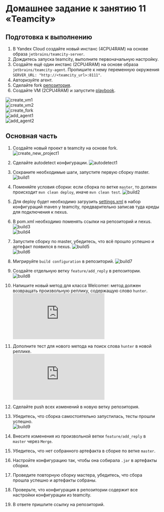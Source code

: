 # Домашнее задание к занятию 11 «Teamcity»

## Подготовка к выполнению

1. В Yandex Cloud создайте новый инстанс (4CPU4RAM) на основе образа `jetbrains/teamcity-server`.
2. Дождитесь запуска teamcity, выполните первоначальную настройку.
3. Создайте ещё один инстанс (2CPU4RAM) на основе образа `jetbrains/teamcity-agent`. Пропишите к нему переменную окружения `SERVER_URL: "http://<teamcity_url>:8111"`.
4. Авторизуйте агент.
5. Сделайте fork [репозитория](https://github.com/aragastmatb/example-teamcity).
6. Создайте VM (2CPU4RAM) и запустите [playbook](./infrastructure).

![create_vm1](/screenshots/1.png)  
![create_vm2](/screenshots/2.png)  
![create_fork](/screenshots/3.png)  
![add_agent1](/screenshots/4.png)  
![add_agent2](/screenshots/5.png)  

## Основная часть

1. Создайте новый проект в teamcity на основе fork.
![create_new_project1](/screenshots/6.png)  

2. Сделайте autodetect конфигурации.
![autodetect1](/screenshots/7.png)  

3. Сохраните необходимые шаги, запустите первую сборку master.
![build1](/screenshots/8.png)  

4. Поменяйте условия сборки: если сборка по ветке `master`, то должен происходит `mvn clean deploy`, иначе `mvn clean test`.
![build2](/screenshots/9.png)  

5. Для deploy будет необходимо загрузить [settings.xml](./teamcity/settings.xml) в набор конфигураций maven у teamcity, предварительно записав туда креды для подключения к nexus.
6. В pom.xml необходимо поменять ссылки на репозиторий и nexus.
![build3](/screenshots/10.png)  
![build4](/screenshots/11.png)  

7. Запустите сборку по master, убедитесь, что всё прошло успешно и артефакт появился в nexus.
![build5](/screenshots/12.png)  
![build6](/screenshots/13.png)  

8. Мигрируйте `build configuration` в репозиторий.
![build7](/screenshots/14.png)  

9. Создайте отдельную ветку `feature/add_reply` в репозитории.
![build8](/screenshots/15.png)  

10. Напишите новый метод для класса Welcomer: метод должен возвращать произвольную реплику, содержащую слово `hunter`.  
![hunter1](https://github.com/aleks-sh-devops/example-teamcity/blob/master/src/main/java/plaindoll/Welcomer.java)  

11. Дополните тест для нового метода на поиск слова `hunter` в новой реплике.  
![hunter2](https://github.com/aleks-sh-devops/example-teamcity/blob/master/src/test/java/plaindoll/WelcomerTest.java)  

12. Сделайте push всех изменений в новую ветку репозитория.  
13. Убедитесь, что сборка самостоятельно запустилась, тесты прошли успешно.  
![build9](/screenshots/16.png)  

14. Внесите изменения из произвольной ветки `feature/add_reply` в `master` через `Merge`.
15. Убедитесь, что нет собранного артефакта в сборке по ветке `master`.
16. Настройте конфигурацию так, чтобы она собирала `.jar` в артефакты сборки.
17. Проведите повторную сборку мастера, убедитесь, что сбора прошла успешно и артефакты собраны.
18. Проверьте, что конфигурация в репозитории содержит все настройки конфигурации из teamcity.
19. В ответе пришлите ссылку на репозиторий.
